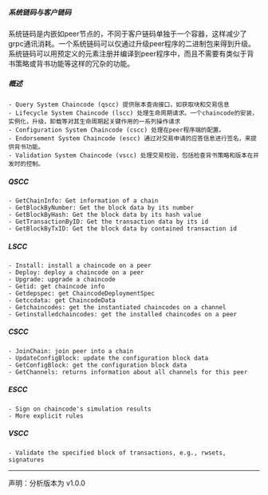##### 系统链码与客户链码
系统链码是内嵌如peer节点的，不同于客户链码单独于一个容器，这样减少了grpc通讯消耗。一个系统链码可以仅通过升级peer程序的二进制包来得到升级。系统链码可以用预定义的元素注册并编译到peer程序中，而且不需要有类似于背书策略或背书功能等这样的冗杂的功能。

##### 概述

```
- Query System Chaincode (qscc) 提供账本查询接口，如获取块和交易信息
- Lifecycle System Chaincode (lscc) 处理生命周期请求。一个chaincode的安装，实例化，升级，卸载等对其生命周期起关键作用的一系列操作请求
- Configuration System Chaincode (cscc) 处理在peer程序端的配置。
- Endorsement System Chaincode (escc) 通过对交易申请的应答信息进行签名，来提供背书功能。
- Validation System Chaincode (vscc) 处理交易校验，包括检查背书策略和版本在并发时的控制。
```

##### QSCC

```
- GetChainInfo: Get information of a chain
- GetBlockByNumber: Get the block data by its number
- GetBlockByHash: Get the block data by its hash value
- GetTransactionByID: Get the transaction data by its id
- GetBlockByTxID: Get the block data by contained transaction id
```

##### LSCC

```
- Install: install a chaincode on a peer
- Deploy: deploy a chaincode on a peer
- Upgrade: upgrade a chaincode
- Getid: get chaincode info
- Getdepspec: get ChaincodeDeploymentSpec
- Getccdata: get ChaincodeData
- Getchaincodes: get the instantiated chaincodes on a channel
- Getinstalledchaincodes: get the installed chaincodes on a peer
```

##### CSCC

```
- JoinChain: join peer into a chain
- UpdateConfigBlock: update the configuration block data
- GetConfigBlock: get the configuration block data
- GetChannels: returns information about all channels for this peer
```

##### ESCC

```
- Sign on chaincode's simulation results
- More explicit rules
```
##### VSCC

```
- Validate the specified block of transactions, e.g., rwsets, signatures
```





----
声明：分析版本为 v1.0.0